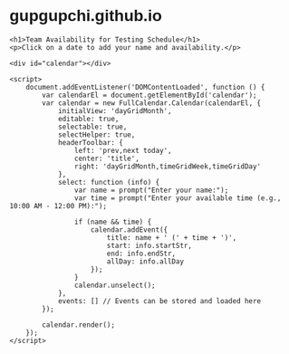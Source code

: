 # gupgupchi.github.io
<!DOCTYPE html>
<html lang="en">
<head>
    <meta charset="UTF-8">
    <meta name="viewport" content="width=device-width, initial-scale=1.0">
    <title>Testing Schedule Availability</title>
    <!-- Include FullCalendar and dependencies -->
    <link href="https://cdn.jsdelivr.net/npm/fullcalendar@6.1.5/main.min.css" rel="stylesheet" />
    <script src="https://cdn.jsdelivr.net/npm/fullcalendar@6.1.5/main.min.js"></script>
    <script src="https://cdn.jsdelivr.net/npm/fullcalendar@6.1.5/locales-all.min.js"></script>
    <style>
        body {
            font-family: Arial, sans-serif;
        }
        #calendar {
            max-width: 900px;
            margin: 40px auto;
        }
    </style>
</head>
<body>

    <h1>Team Availability for Testing Schedule</h1>
    <p>Click on a date to add your name and availability.</p>

    <div id="calendar"></div>

    <script>
        document.addEventListener('DOMContentLoaded', function () {
            var calendarEl = document.getElementById('calendar');
            var calendar = new FullCalendar.Calendar(calendarEl, {
                initialView: 'dayGridMonth',
                editable: true,
                selectable: true,
                selectHelper: true,
                headerToolbar: {
                    left: 'prev,next today',
                    center: 'title',
                    right: 'dayGridMonth,timeGridWeek,timeGridDay'
                },
                select: function (info) {
                    var name = prompt("Enter your name:");
                    var time = prompt("Enter your available time (e.g., 10:00 AM - 12:00 PM):");

                    if (name && time) {
                        calendar.addEvent({
                            title: name + ' (' + time + ')',
                            start: info.startStr,
                            end: info.endStr,
                            allDay: info.allDay
                        });
                    }
                    calendar.unselect();
                },
                events: [] // Events can be stored and loaded here
            });

            calendar.render();
        });
    </script>
</body>
</html>
